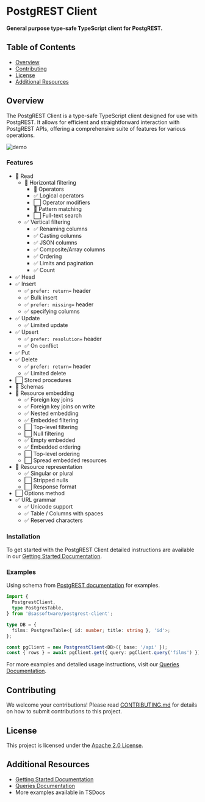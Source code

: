 # PostgREST Client

**General purpose type-safe TypeScript client for PostgREST.**

## Table of Contents

- [Overview](#overview)
- [Contributing](#contributing)
- [License](#license)
- [Additional Resources](#additional-resources)

## Overview

The PostgREST Client is a type-safe TypeScript client designed for use with PostgREST. It allows for efficient and straightforward interaction with PostgREST APIs, offering a comprehensive suite of features for various operations.

![demo](https://github.com/sassoftware/postgrest-client/blob/main/docs/demo.gif)

### Features

- 🔳 Read
  - 🔳 Horizontal filtering
    - 🔳 Operators
    - ✅ Logical operators
    - ⬜ Operator modifiers
    - 🔳 Pattern matching
    - ⬜ Full-text search
  - ✅ Vertical filtering
    - ✅ Renaming columns
    - ✅ Casting columns
    - ✅ JSON columns
    - ✅ Composite/Array columns
    - ✅ Ordering
    - ✅ Limits and pagination
    - ✅ Count
- ✅ Head
- ✅ Insert
  - ✅ `prefer: return=` header
  - ✅ Bulk insert
  - ✅ `prefer: missing=` header
  - ✅ specifying columns
- ✅ Update
  - ✅ Limited update
- ✅ Upsert
  - ✅ `prefer: resolution=` header
  - ✅ On conflict
- ✅ Put
- ✅ Delete
  - ✅ `prefer: return=` header
  - ✅ Limited delete
- ⬜ Stored procedures
- 🔳 Schemas
- 🔳 Resource embedding
  - ✅ Foreign key joins
  - ✅ Foreign key joins on write
  - ✅ Nested embedding
  - ✅ Embedded filtering
  - ⬜ Top-level filtering
  - ⬜ Null filtering
  - ✅ Empty embedded
  - ✅ Embedded ordering
  - ⬜ Top-level ordering
  - ⬜ Spread embedded resources
- 🔳 Resource representation
  - ✅ Singular or plural
  - ⬜ Stripped nulls
  - ⬜ Response format
- ⬜ Options method
- ✅ URL grammar
  - ✅ Unicode support
  - ✅ Table / Columns with spaces
  - ✅ Reserved characters

### Installation

To get started with the PostgREST Client detailed instructions are available in our [Getting Started Documentation](https://github.com/sassoftware/postgrest-client/blob/main/docs/getting-started.md).

### Examples

Using schema from [PostgREST documentation](https://postgrest.org/en/stable/references/api/resource_embedding.html#relationships) for examples.

```ts
import {
  PostgrestClient,
  type PostgresTable,
} from '@sassoftware/postgrest-client';

type DB = {
  films: PostgresTable<{ id: number; title: string }, 'id'>;
};

const pgClient = new PostgrestClient<DB>({ base: '/api' });
const { rows } = await pgClient.get({ query: pgClient.query('films') });
```

For more examples and detailed usage instructions, visit our [Queries Documentation](https://github.com/sassoftware/postgrest-client/blob/main/docs/queries.md).

## Contributing

We welcome your contributions! Please read [CONTRIBUTING.md](https://github.com/sassoftware/postgrest-client/blob/main/CONTRIBUTING.md) for details on how to submit contributions to this project.

## License

This project is licensed under the [Apache 2.0 License](https://github.com/sassoftware/postgrest-client/blob/main/LICENSE).

## Additional Resources

- [Getting Started Documentation](https://github.com/sassoftware/postgrest-client/blob/main/docs/getting-started.md)
- [Queries Documentation](https://github.com/sassoftware/postgrest-client/blob/main/docs/queries.md)
- More examples available in TSDocs
